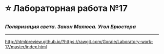 # :star: Лабораторная работа №17
### ***Поляризация света. Закон Малюса. Угол Брюстера***
____
http://htmlpreview.github.io/?https://rawgit.com/Goraie/Laboratory-work-17/master/index.html
